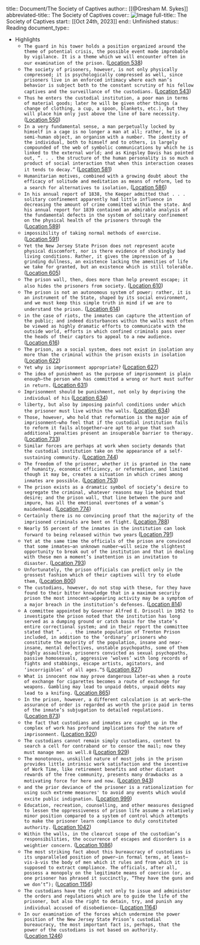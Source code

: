 title:: Document/The Society of Captives
author:: [[@Gresham M. Sykes]]
abbreviated-title:: The Society of Captives 
cover:: ![Image](https://m.media-amazon.com/images/I/81l-uteoI5L._SY160.jpg)
full-title:: The Society of Captives
start:: [[Oct 24th, 2023]]
end:: Unfinished
status:: Reading
document_type::

- Highlights
	- ```The guard in his tower holds a position organized around the theme of potential crisis, the possible event made improbable by vigilance. It is a theme which we will encounter often in our examination of the prison.``` ([Location 538](https://readwise.io/to_kindle?action=open&asin=B001B0MD3K&location=538))
	- ```The society of prisoners, however, is not only physically compressed; it is psychologically compressed as well, since prisoners live in an enforced intimacy where each man’s behavior is subject both to the constant scrutiny of his fellow captives and the surveillance of the custodians.``` ([Location 543](https://readwise.io/to_kindle?action=open&asin=B001B0MD3K&location=543))
	- ```Thus he enters the custodial institution, a poor man in terms of material goods; later he will be given other things (a change of clothing, a cup, a spoon, blankets, etc.), but they will place him only just above the line of bare necessity.``` ([Location 550](https://readwise.io/to_kindle?action=open&asin=B001B0MD3K&location=550))
	- ```In a very fundamental sense, a man perpetually locked by himself in a cage is no longer a man at all; rather, he is a semi-human object, an organism with a number. The identity of the individual, both to himself and to others, is largely compounded of the web of symbolic communications by which he is linked to the external world; and as Kingsley Davis has pointed out, “. . . the structure of the human personality is so much a product of social interaction that when this interaction ceases it tends to decay.”``` ([Location 581](https://readwise.io/to_kindle?action=open&asin=B001B0MD3K&location=581))
	- ```Humanitarian motives, combined with a growing doubt about the efficacy of solitude and meditation as means of reform, led to a search for alternatives to isolation,``` ([Location 586](https://readwise.io/to_kindle?action=open&asin=B001B0MD3K&location=586))
	- ```In his annual report of 1838, the Keeper admitted that . . . solitary confinement apparently had little influence in decreasing the amount of crime committed within the state. And his annual report for 1839 contained an admirable analysis of the fundamental defects in the system of solitary confinement on the physical health of the prisoners through the``` ([Location 589](https://readwise.io/to_kindle?action=open&asin=B001B0MD3K&location=589))
	- ```impossibility of taking normal methods of exercise.``` ([Location 591](https://readwise.io/to_kindle?action=open&asin=B001B0MD3K&location=591))
	- ```Yet the New Jersey State Prison does not represent acute physical discomfort, nor is there evidence of shockingly bad living conditions. Rather, it gives the impression of a grinding dullness, an existence lacking the amenities of life we take for granted, but an existence which is still tolerable.``` ([Location 605](https://readwise.io/to_kindle?action=open&asin=B001B0MD3K&location=605))
	- ```The prison wall, then, does more than help prevent escape; it also hides the prisoners from society.``` ([Location 610](https://readwise.io/to_kindle?action=open&asin=B001B0MD3K&location=610))
	- ```The prison is not an autonomous system of power; rather, it is an instrument of the State, shaped by its social environment, and we must keep this simple truth in mind if we are to understand the prison.``` ([Location 614](https://readwise.io/to_kindle?action=open&asin=B001B0MD3K&location=614))
	- ```in the case of riots, the inmates can capture the attention of the public; and indeed disturbances within the walls must often be viewed as highly dramatic efforts to communicate with the outside world, efforts in which confined criminals pass over the heads of their captors to appeal to a new audience.``` ([Location 616](https://readwise.io/to_kindle?action=open&asin=B001B0MD3K&location=616))
	- ```The prison, as a social system, does not exist in isolation any more than the criminal within the prison exists in isolation``` ([Location 622](https://readwise.io/to_kindle?action=open&asin=B001B0MD3K&location=622))
	- ```Yet why is imprisonment appropriate?``` ([Location 627](https://readwise.io/to_kindle?action=open&asin=B001B0MD3K&location=627))
	- ```The idea of punishment as the purpose of imprisonment is plain enough—the person who has committed a wrong or hurt must suffer in return.``` ([Location 631](https://readwise.io/to_kindle?action=open&asin=B001B0MD3K&location=631))
	- ```Imprisonment should be punishment, not only by depriving the individual of his``` ([Location 634](https://readwise.io/to_kindle?action=open&asin=B001B0MD3K&location=634))
	- ```liberty, but also by imposing painful conditions under which the prisoner must live within the walls.``` ([Location 634](https://readwise.io/to_kindle?action=open&asin=B001B0MD3K&location=634))
	- ```Those, however, who hold that reformation is the major aim of imprisonment—who feel that if the custodial institution fails to reform it fails altogether—are apt to argue that such additional penalties present an insuperable barrier to therapy.``` ([Location 733](https://readwise.io/to_kindle?action=open&asin=B001B0MD3K&location=733))
	- ```Similar forces are perhaps at work when society demands that the custodial institution take on the appearance of a self-sustaining community.``` ([Location 744](https://readwise.io/to_kindle?action=open&asin=B001B0MD3K&location=744))
	- ```The freedom of the prisoner, whether it is granted in the name of humanity, economic efficiency, or reformation, and limited though it may be, creates a situation in which crimes among inmates are possible.``` ([Location 753](https://readwise.io/to_kindle?action=open&asin=B001B0MD3K&location=753))
	- ```The prison exists as a dramatic symbol of society’s desire to segregate the criminal, whatever reasons may lie behind that desire; and the prison wall, that line between the pure and impure, has all the emotional overtones of a woman’s maidenhead.``` ([Location 774](https://readwise.io/to_kindle?action=open&asin=B001B0MD3K&location=774))
	- ```Certainly there is no convincing proof that the majority of the imprisoned criminals are bent on flight.``` ([Location 788](https://readwise.io/to_kindle?action=open&asin=B001B0MD3K&location=788))
	- ```Nearly 55 percent of the inmates in the institution can look forward to being released within two years``` ([Location 791](https://readwise.io/to_kindle?action=open&asin=B001B0MD3K&location=791))
	- ```Yet at the same time the officials of the prison are convinced that some inmates—an unknown number—will seize the slightest opportunity to break out of the institution and that in dealing with these men a moment’s inattention is an invitation to disaster.``` ([Location 793](https://readwise.io/to_kindle?action=open&asin=B001B0MD3K&location=793))
	- ```Unfortunately, the prison officials can predict only in the grossest fashion which of their captives will try to elude them,``` ([Location 800](https://readwise.io/to_kindle?action=open&asin=B001B0MD3K&location=800))
	- ```The custodians, however, do not stop with these, for they have found to their bitter knowledge that in a maximum security prison the most innocent-appearing activity may be a symptom of a major breach in the institution’s defenses.``` ([Location 814](https://readwise.io/to_kindle?action=open&asin=B001B0MD3K&location=814))
	- ```A committee appointed by Governor Alfred E. Driscoll in 1952 to investigate the prison noted that the institution has long served as a dumping ground or catch basin for the state’s entire correctional system; and in their report the committee stated that “. . . the inmate population of Trenton Prison included, in addition to the ‘ordinary’ prisoners who constitute the majority of the population, insane and near-insane, mental defectives, unstable psychopaths, some of them highly assaultive, prisoners convicted as sexual psychopaths, passive homosexuals, aggressive ‘wolves’ with long records of fights and stabbings, escape artists, agitators, and ‘incorrigibles’ of all ages.”5``` ([Location 827](https://readwise.io/to_kindle?action=open&asin=B001B0MD3K&location=827))
	- ```What is innocent now may prove dangerous later—as when a route of exchange for cigarettes becomes a route of exchange for weapons. Gambling may lead to unpaid debts, unpaid debts may lead to a knifing.``` ([Location 865](https://readwise.io/to_kindle?action=open&asin=B001B0MD3K&location=865))
	- ```In the prison, however, a different calculation is at work—the assurance of order is regarded as worth the price paid in terms of the inmate’s subjugation to detailed regulations.``` ([Location 873](https://readwise.io/to_kindle?action=open&asin=B001B0MD3K&location=873))
	- ```the fact that custodians and inmates are caught up in the complex of work has profound implications for the nature of imprisonment.``` ([Location 920](https://readwise.io/to_kindle?action=open&asin=B001B0MD3K&location=920))
	- ```The custodians cannot remain simply custodians, content to search a cell for contraband or to censor the mail; now they must manage men as well.8``` ([Location 929](https://readwise.io/to_kindle?action=open&asin=B001B0MD3K&location=929))
	- ```The monotonous, unskilled nature of most jobs in the prison provides little intrinsic work satisfaction and the incentive of Work Time, like retirement benefits and other distant rewards of the free community, presents many drawbacks as a motivating force for here and now.``` ([Location 943](https://readwise.io/to_kindle?action=open&asin=B001B0MD3K&location=943))
	- ```and the prior deviance of the prisoner is a rationalization for using such extreme measures' to avoid any events which would excite public indignation.``` ([Location 999](https://readwise.io/to_kindle?action=open&asin=B001B0MD3K&location=999))
	- ```Education, recreation, counselling, and other measures designed to lessen the oppressiveness of prison life assume a relatively minor position compared to a system of control which attempts to make the prisoner learn compliance to duly constituted authority.``` ([Location 1042](https://readwise.io/to_kindle?action=open&asin=B001B0MD3K&location=1042))
	- ```Within the walls, in the clearcut scope of the custodian’s responsibilities, the occurrence of escapes and disorders is a weightier concern.``` ([Location 1086](https://readwise.io/to_kindle?action=open&asin=B001B0MD3K&location=1086))
	- ```The most striking fact about this bureaucracy of custodians is its unparalleled position of power—in formal terms, at least—vis-à-vis the body of men which it rules and from which it is supposed to extract compliance. The officials, after all, possess a monopoly on the legitimate means of coercion (or, as one prisoner has phrased it succinctly, “They have the guns and we don’t”);``` ([Location 1156](https://readwise.io/to_kindle?action=open&asin=B001B0MD3K&location=1156))
	- ```The custodians have the right not only to issue and administer the orders and regulations which are to guide the life of the prisoner, but also the right to detain, try, and punish any individual accused of disobedience—``` ([Location 1164](https://readwise.io/to_kindle?action=open&asin=B001B0MD3K&location=1164))
	- ```In our examination of the forces which undermine the power position of the New Jersey State Prison’s custodial bureaucracy, the most important fact is, perhaps, that the power of the custodians is not based on authority.``` ([Location 1246](https://readwise.io/to_kindle?action=open&asin=B001B0MD3K&location=1246))